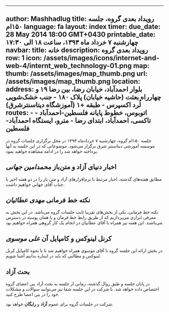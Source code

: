 ----------
author: Mashhadlug
title: رویداد بعدی گروه، جلسه ۱۵۰ام
language: fa
layout: index
timer:
  due_date: 28 May 2014 18:00 GMT+0430
  printable_date: چهارشنبه ۷ خرداد ماه ۱۳۹۳، ساعت ۱۸ الی ۱۷:۳۰
navbar:
  title: خانه
  description: رویداد بعدی گروه
  row: 1
  icon: /assets/images/icons/internet-and-web-4/internt_web_technology-01.png
map:
  thumb: /assets/images/map_thumb.png
  url: /assets/images/map_thumb.png
location:
  address: بلوار احمدآباد، خیابان رضا، بین رضا ۱۹ و چهارراه بعثت (حاشیه خیابان) پلاک ۱۸۰ - جنب خشک‌شویی لُرد اکسپرس - طبقه +۱ (آموزشگاه دیتاسنترشرق)
  routes:
    - اتوبوس، خطوط پایانه فلسطین-احمد‌آباد
    - تاکسی، احمدآباد، ابتدای رضا
    - مترو، ایستگاه احمد‌آباد-فلسطین
----------

جلسه ۱۵۰‌ام گروه، چهارشنبه ۷ خردادماه ۱۳۹۳ در محل برگزاری جلسات
گروه در موسسه آموزشی دیتا‌سنتر شرق برگزار می‌شود. موضوعاتی که در
این جلسه به آنها پرداخته خواهد شد را در ادامه مشاهده خواهید
نمود.
<!--more-->

## اخبار دنیای آزاد و متن‌باز *محمدامین جهانی*

مطابق هفته‌های گذشته، اخبار مرتبط با نرم‌افزارهای آزاد و
متن باز را در دو هفته اخیر با جناب آقای جهانی خواهیم داشت.

## نکته خط فرمانی *مهدی عطائیان*

نکته خط فرمانی، یکی از بخش‌‌های تقریبا ثابت جلسات گروه می‌باشد.
در این بخش به معرفی ابزاری می‌پردازیم که از طریق رابط خط فرمان
و یا همان پوسته در دسترس می‌باشند. این هفته نیز همراه با آقای
عطاییان در انجام یک کار گروهی همراه خواهیم بود.

## کرنل لینوکس و کامپایل آن *علی موسوی*

در بخش ارائه این جلسه گروه با آقای موسوی همراه خواهیم شد تا
با نحوه کامپایل کرنل لینوکس و مطالبی که باید در اینباره بدانیم
آشنا شویم.

## بحث آزاد

در پایان جلسه و طبق روال گذشته، زمانی از جلسه به بحث آزاد بین
اعضای گروه اختصاص داده خواهد شد. با شرکت در این جلسه شما نیز
می‌توانید سوالات و مشکلات خود را در بین اعضا طرح کنید.


شرکت در جلسات گروه برای عموم **آزاد** و **رایگان** خواهد بود.
